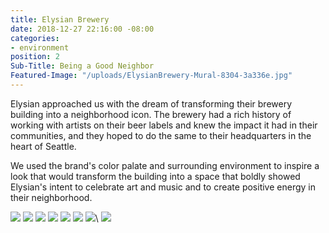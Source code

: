 ```yaml
---
title: Elysian Brewery
date: 2018-12-27 22:16:00 -08:00
categories:
- environment
position: 2
Sub-Title: Being a Good Neighbor
Featured-Image: "/uploads/ElysianBrewery-Mural-8304-3a336e.jpg"
---
```


Elysian approached us with the dream of transforming their brewery building into a neighborhood icon. The brewery had a rich history of working with artists on their beer labels and knew the impact it had in their communities, and they hoped to do the same to their headquarters in the heart of Seattle.

We used the brand's color palate and surrounding environment to inspire a look that would transform the building into a space that boldly showed Elysian's intent to celebrate art and music and to create positive energy in their neighborhood.

<div class="gallery" data-columns="3">
<img src="/uploads/ElysianBrewery-Mural-8304.jpg" />
<img src="/uploads/ElysianBrewery-Mural-8315.jpg" />
<img src="/uploads/ElysianBrewery-Mural-8319.jpg" />
<img src="/uploads/ElysianBrewery-Mural-8313.jpg" />
<img src="/uploads/ElysianBrewery-Mural-8329.jpg" />
<img src="/uploads/ElysianBrewery-Mural-8325.jpg" />
<img src="/uploads/ElysianBrewery-Mural-8328.jpg" />\
<img src="/uploads/GonzagaJPG.JPG" />

</div>